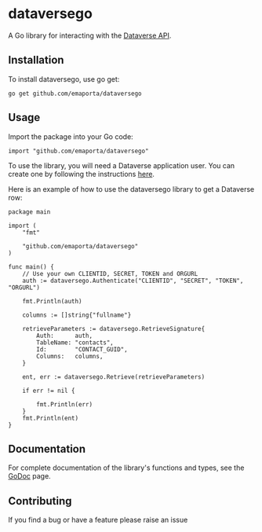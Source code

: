 # dataversego
A Go library for interacting with the [Dataverse API](https://learn.microsoft.com/en-us/power-apps/developer/data-platform/webapi/overview).

## Installation
To install dataversego, use go get:

``` golang
go get github.com/emaporta/dataversego
```

## Usage
Import the package into your Go code:

``` golang
import "github.com/emaporta/dataversego"
```
To use the library, you will need a Dataverse application user. You can create one by following the instructions [here](https://learn.microsoft.com/en-us/power-platform/admin/manage-application-users).

Here is an example of how to use the dataversego library to get a Dataverse row:

``` golang
package main

import (
	"fmt"

	"github.com/emaporta/dataversego"
)

func main() {
    // Use your own CLIENTID, SECRET, TOKEN and ORGURL
	auth := dataversego.Authenticate("CLIENTID", "SECRET", "TOKEN", "ORGURL")

	fmt.Println(auth)

	columns := []string{"fullname"}

	retrieveParameters := dataversego.RetrieveSignature{
		Auth:      auth,
		TableName: "contacts",
		Id:        "CONTACT_GUID",
		Columns:   columns,
	}

	ent, err := dataversego.Retrieve(retrieveParameters)

	if err != nil {

		fmt.Println(err)
	}
	fmt.Println(ent)
}
```
## Documentation
For complete documentation of the library's functions and types, see the [GoDoc](https://godoc.org/github.com/emaporta/dataversego) page.

## Contributing
If you find a bug or have a feature please raise an issue